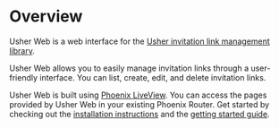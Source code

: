 # Overview

Usher Web is a web interface for the [Usher invitation link management library](https://github.com/typhoonworks/usher).

Usher Web allows you to easily manage invitation links through a user-friendly interface. You can list, create, edit, and delete invitation links.

Usher Web is built using [Phoenix LiveView](https://hexdocs.pm/phoenix_live_view/Phoenix.LiveView.html). You can access the pages provided by Usher Web in your existing Phoenix Router. Get started by checking out the [installation instructions](installation.md) and the [getting started guide](getting-started.md).
